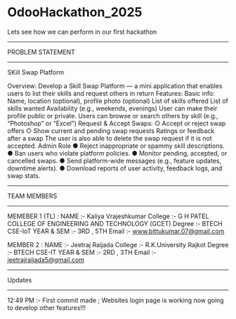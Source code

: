 # OdooHackathon_2025
Lets see how we can perform in our first hackathon

*******************************************************************************************************************************************************
PROBLEM STATEMENT
*******************************************************************************************************************************************************
SKill Swap Platform

Overview: 
Develop a Skill Swap Platform — a mini application that enables users to list their skills and 
request others in return 
Features: 
Basic info: Name, location (optional), profile photo (optional) 
List of skills offered 
List of skills wanted 
Availability (e.g., weekends, evenings) 
User can make their profile public or private. 
Users can browse or search others by skill (e.g., “Photoshop” or “Excel”) 
Request & Accept Swaps: 
○ Accept or reject swap offers 
○ Show current and pending swap requests 
Ratings or feedback after a swap 
The user is also able to delete the swap request if it is not accepted. 
Admin Role 
● Reject inappropriate or spammy skill descriptions. 
● Ban users who violate platform policies. 
● Monitor pending, accepted, or cancelled swaps. 
● Send platform-wide messages (e.g., feature updates, downtime alerts). 
● Download reports of user activity, feedback logs, and swap stats.
*******************************************************************************************************************************************************


TEAM MEMBERS
*******************************************************************************************************************************************************
MEMEBER 1 (TL) : 
NAME :- Kaliya Vrajeshkumar
College :- G H PATEL COLLEGE OF ENGINEERING AND TECHNOLOGY (GCET)
Degree :- BTECH CSE-IoT
YEAR & SEM :- 3RD , 5TH
Email :- www.bittukumar.07@gmail.com

MEMBER 2 : 
NAME :- Jeetraj Raijada
College :- R.K.University Rajkot
Degree :- BTECH CSE-IT
YEAR & SEM :- 2RD , 3TH
Email :- jeetrajraijada5@gmail.com
*******************************************************************************************************************************************************

Updates
*******************************************************************************************************************************************************
12:49 PM :- First commit made ; Websites login page is working now going to develop other features!!!

